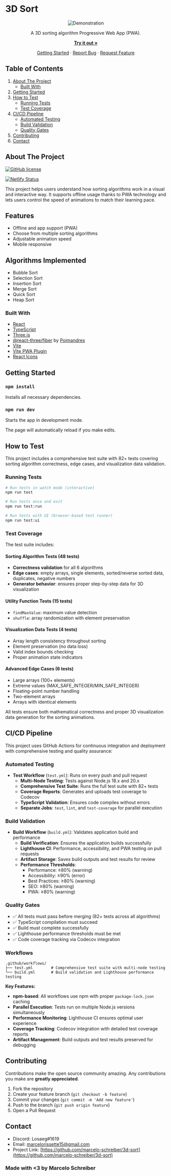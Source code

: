 # 3D Sort

<div align="center">

![Demonstration](public/demo.gif)

A 3D sorting algorithm Progressive Web App (PWA).

[**Try it out »**](https://3dsort.marcelo-schreiber.com/)

[Getting Started](#getting-started) · [Report Bug](https://github.com/marcelo-schreiber/3d-sort/issues) · [Request Feature](https://github.com/marcelo-schreiber/3d-sort/issues)

</div>

## Table of Contents

1. [About The Project](#about-the-project)
   - [Built With](#built-with)
2. [Getting Started](#getting-started)
3. [How to Test](#how-to-test)
   - [Running Tests](#running-tests)
   - [Test Coverage](#test-coverage)
4. [CI/CD Pipeline](#cicd-pipeline)
   - [Automated Testing](#automated-testing)
   - [Build Validation](#build-validation)
   - [Quality Gates](#quality-gates)
5. [Contributing](#contributing)
6. [Contact](#contact)

## About The Project

[![GitHub license](https://img.shields.io/github/license/marcelo-schreiber/3d-sort)](https://github.com/marcelo-schreiber/3d-sort/blob/main/LICENSE)

[![Netlify Status](https://api.netlify.com/api/v1/badges/0df0640d-32b2-47e8-b9be-015a8818b9d6/deploy-status)](https://app.netlify.com/projects/3dsort/deploys)

This project helps users understand how sorting algorithms work in a visual and interactive way. It supports offline usage thanks to PWA technology and lets users control the speed of animations to match their learning pace.

## Features

- Offline and app support (PWA)
- Choose from multiple sorting algorithms
- Adjustable animation speed
- Mobile responsive

## Algorithms Implemented

- Bubble Sort
- Selection Sort
- Insertion Sort
- Merge Sort
- Quick Sort
- Heap Sort

### Built With

- [React](https://reactjs.org/)
- [TypeScript](https://www.typescriptlang.org/)
- [Three.js](https://threejs.org/)
- [@react-three/fiber](https://docs.pmnd.rs/react-three-fiber/getting-started/introduction) by [Poimandres](https://github.com/pmndrs)
- [Vite](https://vitejs.dev/)
- [Vite PWA Plugin](https://vite-pwa-org.netlify.app/)
- [React Icons](https://react-icons.github.io/react-icons/)

## Getting Started

### `npm install`

Installs all necessary dependencies.

### `npm run dev`

Starts the app in development mode.

The page will automatically reload if you make edits.

## How to Test

This project includes a comprehensive test suite with 82+ tests covering sorting algorithm correctness, edge cases, and visualization data validation.

### Running Tests

```bash
# Run tests in watch mode (interactive)
npm run test

# Run tests once and exit
npm run test:run

# Run tests with UI (browser-based test runner)
npm run test:ui
```

### Test Coverage

The test suite includes:

#### **Sorting Algorithm Tests (48 tests)**

- **Correctness validation** for all 6 algorithms
- **Edge cases**: empty arrays, single elements, sorted/reverse sorted data, duplicates, negative numbers
- **Generator behavior**: ensures proper step-by-step data for 3D visualization

#### **Utility Function Tests (15 tests)**

- `findMaxValue`: maximum value detection
- `shuffle`: array randomization with element preservation

#### **Visualization Data Tests (4 tests)**

- Array length consistency throughout sorting
- Element preservation (no data loss)
- Valid index bounds checking
- Proper animation state indicators

#### **Advanced Edge Cases (6 tests)**

- Large arrays (100+ elements)
- Extreme values (MAX_SAFE_INTEGER/MIN_SAFE_INTEGER)
- Floating-point number handling
- Two-element arrays
- Arrays with identical elements

All tests ensure both mathematical correctness and proper 3D visualization data generation for the sorting animations.

## CI/CD Pipeline

This project uses GitHub Actions for continuous integration and deployment with comprehensive testing and quality assurance:

### Automated Testing

- **Test Workflow** (`test.yml`): Runs on every push and pull request
  - **Multi-Node Testing**: Tests against Node.js 18.x and 20.x
  - **Comprehensive Test Suite**: Runs the full test suite with 82+ tests
  - **Coverage Reports**: Generates and uploads test coverage to Codecov
  - **TypeScript Validation**: Ensures code compiles without errors
  - **Separate Jobs**: `test`, `lint`, and `test-coverage` for parallel execution

### Build Validation

- **Build Workflow** (`build.yml`): Validates application build and performance
  - **Build Verification**: Ensures the application builds successfully
  - **Lighthouse CI**: Performance, accessibility, and PWA testing on pull requests
  - **Artifact Storage**: Saves build outputs and test results for review
  - **Performance Thresholds**:
    - Performance: ≥80% (warning)
    - Accessibility: ≥90% (error)
    - Best Practices: ≥80% (warning)
    - SEO: ≥80% (warning)
    - PWA: ≥80% (warning)

### Quality Gates

- ✅ All tests must pass before merging (82+ tests across all algorithms)
- ✅ TypeScript compilation must succeed
- ✅ Build must complete successfully  
- ✅ Lighthouse performance thresholds must be met
- ✅ Code coverage tracking via Codecov integration

### Workflows

```text
.github/workflows/
├── test.yml        # Comprehensive test suite with multi-node testing
└── build.yml       # Build validation and Lighthouse performance testing
```

**Key Features:**

- **npm-based**: All workflows use npm with proper `package-lock.json` caching
- **Parallel Execution**: Tests run on multiple Node.js versions simultaneously
- **Performance Monitoring**: Lighthouse CI ensures optimal user experience
- **Coverage Tracking**: Codecov integration with detailed test coverage reports
- **Artifact Management**: Build outputs and test results preserved for debugging

## Contributing

Contributions make the open source community amazing. Any contributions you make are **greatly appreciated**.

1. Fork the repository
2. Create your feature branch (`git checkout -b feature`)
3. Commit your changes (`git commit -m 'Add new feature'`)
4. Push to the branch (`git push origin feature`)
5. Open a Pull Request

## Contact

- Discord: Losaeg#1619  
- Email: <marcelorissette15@gmail.com>  
- Project Link: [https://github.com/marcelo-schreiber/3d-sort](https://github.com/marcelo-schreiber/3d-sort)

### Made with <3 by Marcelo Schreiber
